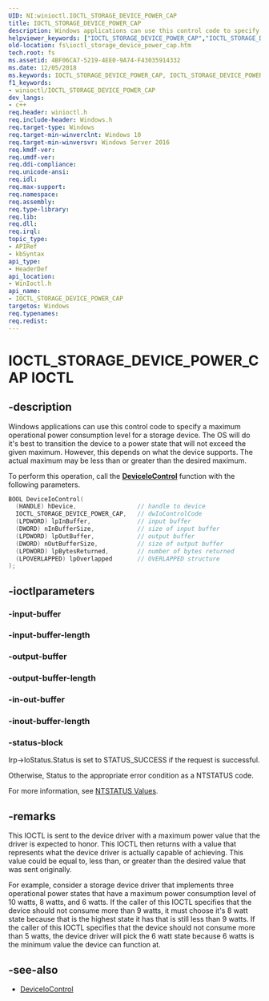 ```yaml
---
UID: NI:winioctl.IOCTL_STORAGE_DEVICE_POWER_CAP
title: IOCTL_STORAGE_DEVICE_POWER_CAP
description: Windows applications can use this control code to specify a maximum operational power consumption level for a storage device.
helpviewer_keywords: ["IOCTL_STORAGE_DEVICE_POWER_CAP","IOCTL_STORAGE_DEVICE_POWER_CAP control","IOCTL_STORAGE_DEVICE_POWER_CAP control code [Files]","fs.ioctl_storage_device_power_cap","winioctl/IOCTL_STORAGE_DEVICE_POWER_CAP"]
old-location: fs\ioctl_storage_device_power_cap.htm
tech.root: fs
ms.assetid: 4BF06CA7-5219-4EE0-9A74-F43035914332
ms.date: 12/05/2018
ms.keywords: IOCTL_STORAGE_DEVICE_POWER_CAP, IOCTL_STORAGE_DEVICE_POWER_CAP control, IOCTL_STORAGE_DEVICE_POWER_CAP control code [Files], fs.ioctl_storage_device_power_cap, winioctl/IOCTL_STORAGE_DEVICE_POWER_CAP
f1_keywords:
- winioctl/IOCTL_STORAGE_DEVICE_POWER_CAP
dev_langs:
- c++
req.header: winioctl.h
req.include-header: Windows.h
req.target-type: Windows
req.target-min-winverclnt: Windows 10
req.target-min-winversvr: Windows Server 2016
req.kmdf-ver: 
req.umdf-ver: 
req.ddi-compliance: 
req.unicode-ansi: 
req.idl: 
req.max-support: 
req.namespace: 
req.assembly: 
req.type-library: 
req.lib: 
req.dll: 
req.irql: 
topic_type:
- APIRef
- kbSyntax
api_type:
- HeaderDef
api_location:
- WinIoctl.h
api_name:
- IOCTL_STORAGE_DEVICE_POWER_CAP
targetos: Windows
req.typenames: 
req.redist: 
---
```


# IOCTL_STORAGE_DEVICE_POWER_CAP IOCTL

## -description

Windows applications can use this control code to specify a maximum operational power  consumption level for a storage device. The OS will do it's best to transition the device to a power state that will not exceed the given maximum. However, this depends on what the device supports. The actual maximum may be less than or greater than the desired maximum.

To perform this operation, call the [**DeviceIoControl**](../ioapiset/nf-ioapiset-deviceiocontrol.md) function with the following parameters.

```cpp
BOOL DeviceIoControl(
  (HANDLE) hDevice,                 // handle to device
  IOCTL_STORAGE_DEVICE_POWER_CAP,   // dwIoControlCode
  (LPDWORD) lpInBuffer,             // input buffer
  (DWORD) nInBufferSize,            // size of input buffer
  (LPDWORD) lpOutBuffer,            // output buffer
  (DWORD) nOutBufferSize,           // size of output buffer
  (LPDWORD) lpBytesReturned,        // number of bytes returned
  (LPOVERLAPPED) lpOverlapped       // OVERLAPPED structure
);
```


## -ioctlparameters

### -input-buffer


### -input-buffer-length


### -output-buffer


### -output-buffer-length


### -in-out-buffer


### -inout-buffer-length


### -status-block

Irp->IoStatus.Status is set to STATUS_SUCCESS if the request is successful.

Otherwise, Status to the appropriate error condition as a NTSTATUS code. 

For more information, see [NTSTATUS Values](https://docs.microsoft.com/windows-hardware/drivers/kernel/ntstatus-values).


## -remarks

This IOCTL is sent to the device driver with a maximum power value that the driver is expected to honor. This IOCTL then returns with a value that represents what the device driver is actually capable of achieving. This value could be equal to, less than, or greater than the desired value that was sent originally. 

For example, consider a storage device driver that implements three operational power states that have a maximum power consumption level of 10 watts, 8 watts, and 6 watts. If the caller of this IOCTL specifies that the device should not consume more than 9 watts, it must choose it's 8 watt state because that is the highest state it has that is still less than 9 watts. If the caller of this IOCTL specifies that the device should not consume more than 5 watts, the device driver will pick the 6 watt state because 6 watts is the minimum value the device can function at.


## -see-also

* [DeviceIoControl](../ioapiset/nf-ioapiset-deviceiocontrol.md)
